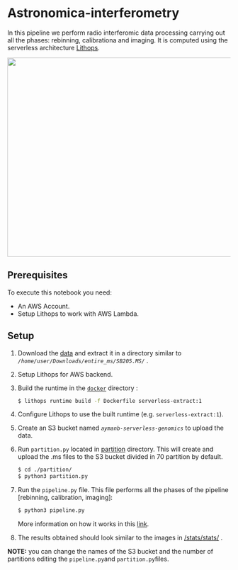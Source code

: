 # Astronomica-interferometry
In this pipeline we perform radio interferomic data processing carrying out all the phases: rebinning, calibrationa and imaging. It is computed using the serverless architecture [Lithops](https://github.com/lithops-cloud/lithops).


<img src="https://github.com/iAmJK44/serverless_benchmarks/assets/97289591/dfa12fa1-97f7-4cf7-b90c-cdff4f526e04"  width="900" height="450">

## Prerequisites
To execute this notebook you need:
   - An AWS Account.
   - Setup Lithops to work with AWS Lambda.

## Setup

1. Download the [data](https://trace.ncbi.nlm.nih.gov/Traces/?view=run_browser&acc=SRR934415&display=data-access)  and extract it in a directory similar to *`/home/user/Downloads/entire_ms/SB205.MS/`* .

2. Setup Lithops for AWS backend.

3. Build the runtime in the [`docker`](docker/) directory :

   ```bash
   $ lithops runtime build -f Dockerfile serverless-extract:1
   ```
4. Configure Lithops to use the built runtime (e.g. `serverless-extract:1`). 

5. Create an S3 bucket named *`aymanb-serverless-genomics`* to upload the data.

6. Run `partition.py` located in [partition](partition/) directory. This will create and upload the .ms files to the S3 bucket divided in 70 partition by default.

   ```bash
   $ cd ./partition/
   $ python3 partition.py
   ```

7. Run the `pipeline.py` file. This file performs all the phases of the pipeline [rebinning, calibration, imaging]:
   ```bash
   $ python3 pipeline.py
   ```
   More information on how it works in this [link](https://share.obspm.fr/s/ezBfciEfmSs7Tqd?dir=undefined&path=%2F&openfile=19186544).

8. The results obtained should look similar to the images in [/stats/stats/](stats/stats/) .

**NOTE:**  you can change the names of the S3 bucket and the number of partitions editing the `pipeline.py`and `partition.py`files.
